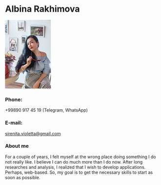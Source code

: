 # Albina Rakhimova

![Albina Rakhimova CV](./photo_cv.jpg "Albina Rakhimova")
### Phone:
+99890 917 45 19 (Telegram, WhatsApp)
### E-mail:
sirenita.violetta@gmail.com
### About me
For a couple of years, I felt myself at the wrong place doing something I do not really like. 
I believe I can do much more than I do now. After long researches and analysis, I realized that I wish to develop applications. 
Perhaps, web-based. So, my goal is to get the necessary skills to start as soon as possible.
